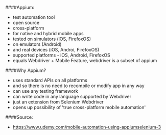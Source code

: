 ####Appium:

- test automation tool
- open source
- cross-platform
- for native and hybrid mobile apps
- tested on simulators (iOS, FirefoxOS)
- on emulators (Android)
- and real devices (iOS, Androi, FirefoxOS)
- supported platforms - iOS, Android, FirefoxOS
- equals Webdriver + Mobile Feature, webdriver is a subset of appium

####Why Appium?

- uses standard APIs on all platforms
- and so there is no need to recompile or modify app in any way
- can use any testing framework
- can write code in any language supported by Webdriver
- just an extension from Selenium Webdriver
- opens up possibility of 'true cross-platform mobile automation'







####Source:

* https://www.udemy.com/mobile-automation-using-appiumselenium-3